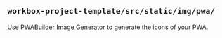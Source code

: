 ## `workbox-project-template/src/static/img/pwa/`
Use [PWABuilder Image Generator](https://www.pwabuilder.com/imageGenerator) to generate the icons of your PWA.
